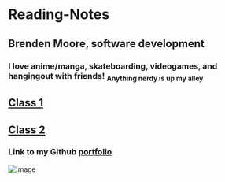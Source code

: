 # Reading-Notes

## Brenden Moore, software development

### I love anime/manga, skateboarding, videogames, and hangingout with friends! <sub>Anything nerdy is up my alley<sub/>

## [Class 1](reading_notes_class_1.md)
## [Class 2](reading_notes_class_2.md)



### Link to my Github [portfolio](https://github.com/Brendeen)
![image](https://user-images.githubusercontent.com/112737001/193438269-f12b8d96-ae84-4f5c-a826-7fbc2992fac6.png)
